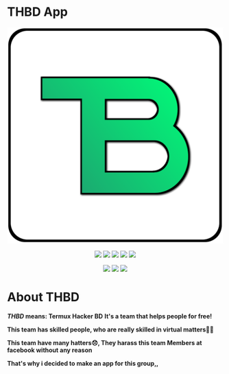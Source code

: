 # THBD App
<p align="center">

  <img src="assets/logo.png">

</p>

<p align="center">

  <img src="https://img.shields.io/badge/Version-1.0-dark?style=for-the-badge">

  <img src="https://img.shields.io/github/license/apurboislam/thbd-app?color=brown&style=for-the-badge">

  <img src="https://img.shields.io/github/stars/apurboislam/thbd-app?color=yellow&style=for-the-badge">

  <img src="https://img.shields.io/github/issues/apurboislam/thbd-app?color=skyblue&style=for-the-badge">

  <img src="https://img.shields.io/github/forks/apurboislam/thbd-app?color=red&style=for-the-badge">

</p>

<p align="center">

  <img src="https://img.shields.io/badge/Author-Apurbo%20Islam-orange?style=flat-square">

  <img src="https://img.shields.io/badge/Open%20Source-Yes-purple?style=flat-square">

  <img src="https://img.shields.io/badge/Written%20In-JAVA-blue?style=flat-square">

</p>

# About THBD
**_THBD_ means: Termux Hacker BD**
**It's a team that helps people for free!**


**This team has skilled people, who are really skilled in virtual matters👌🏻**


**This team have many hatters😞, They harass this team Members at facebook without any reason**

**That's why i decided to make an app for this group,,**
